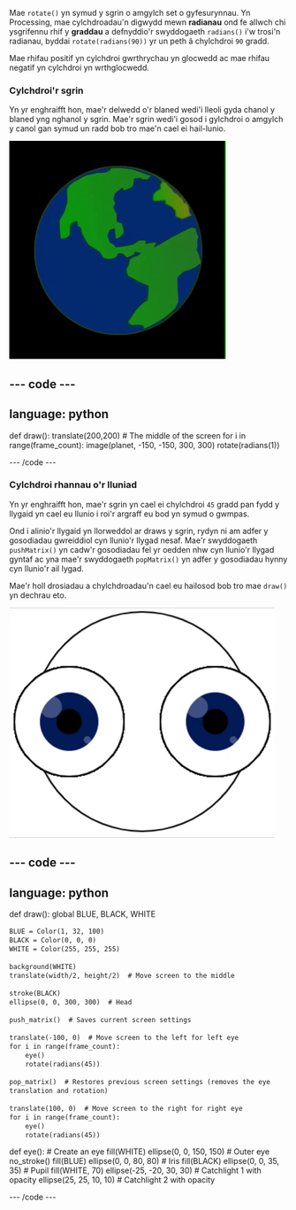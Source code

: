 
Mae `rotate()` yn symud y sgrin o amgylch set o gyfesurynnau. Yn Processing, mae cylchdroadau'n digwydd mewn **radianau** ond fe allwch chi ysgrifennu rhif y **graddau** a defnyddio'r swyddogaeth `radians()` i'w trosi'n radianau, byddai `rotate(radians(90))` yr un peth â chylchdroi `90` gradd.

Mae rhifau positif yn cylchdroi gwrthrychau yn glocwedd ac mae rhifau negatif yn cylchdroi yn wrthglocwedd.

### Cylchdroi'r sgrin

Yn yr enghraifft hon, mae'r delwedd o'r blaned wedi'i lleoli gyda chanol y blaned yng nghanol y sgrin. Mae'r sgrin wedi'i gosod i gylchdroi o amgylch y canol gan symud un radd bob tro mae'n cael ei hail-lunio.

![Yr ardal allbwn gyda phlaned yn cylchdroi o amgylch y canol](images/rotate_planet.gif)

--- code ---
---
language: python
---

def draw(): translate(200,200)  # The middle of the screen for i in range(frame_count): image(planet, -150, -150, 300, 300) rotate(radians(1))

--- /code ---

### Cylchdroi rhannau o'r lluniad

Yn yr enghraifft hon, mae'r sgrin yn cael ei chylchdroi `45` gradd pan fydd y llygaid yn cael eu llunio i roi'r argraff eu bod yn symud o gwmpas.

Ond i alinio'r llygaid yn llorweddol ar draws y sgrin, rydyn ni am adfer y gosodiadau gwreiddiol cyn llunio'r llygad nesaf. Mae'r swyddogaeth `pushMatrix()` yn cadw'r gosodiadau fel yr oedden nhw cyn llunio'r llygad gyntaf ac yna mae'r swyddogaeth `popMatrix()` yn adfer y gosodiadau hynny cyn llunio'r ail lygad.

Mae'r holl drosiadau a chylchdroadau'n cael eu hailosod bob tro mae `draw()` yn dechrau eto.

![Yr ardal allbwn gyda delwedd yn symud, yn dangos llygad wedi'i gwneud o gylchoedd yn cylchdroi](images/rotate_eyes.gif)

--- code ---
---
language: python
---

def draw(): global BLUE, BLACK, WHITE

    BLUE = Color(1, 32, 100)
    BLACK = Color(0, 0, 0)
    WHITE = Color(255, 255, 255)
    
    background(WHITE)
    translate(width/2, height/2)  # Move screen to the middle 
    
    stroke(BLACK)
    ellipse(0, 0, 300, 300)  # Head
    
    push_matrix()  # Saves current screen settings
    
    translate(-100, 0)  # Move screen to the left for left eye
    for i in range(frame_count):
        eye()
        rotate(radians(45))
    
    pop_matrix()  # Restores previous screen settings (removes the eye translation and rotation)
    
    translate(100, 0)  # Move screen to the right for right eye
    for i in range(frame_count):
        eye()
        rotate(radians(45))

def eye(): # Create an eye fill(WHITE) ellipse(0, 0, 150, 150)  # Outer eye no_stroke() fill(BLUE) ellipse(0, 0, 80, 80)  # Iris fill(BLACK) ellipse(0, 0, 35, 35)  # Pupil fill(WHITE, 70) ellipse(-25, -20, 30, 30)  # Catchlight 1 with opacity ellipse(25, 25, 10, 10)  # Catchlight 2 with opacity

--- /code ---
